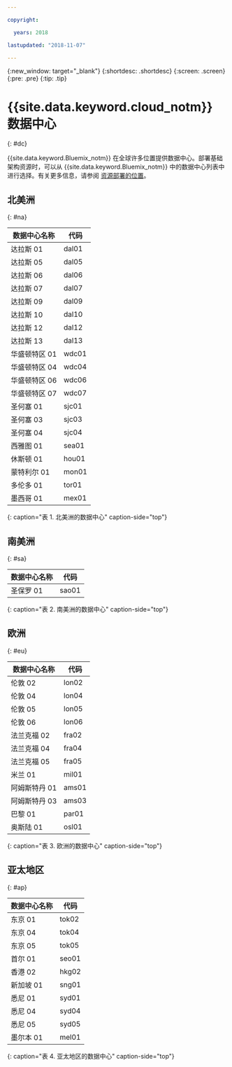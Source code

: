 ```yaml
---

copyright:

  years: 2018

lastupdated: "2018-11-07"

---
```


{:new_window: target="_blank"}
{:shortdesc: .shortdesc}
{:screen: .screen}
{:pre: .pre}
{:tip: .tip}

# {{site.data.keyword.cloud_notm}} 数据中心
{: #dc}

{{site.data.keyword.Bluemix_notm}} 在全球许多位置提供数据中心。部署基础架构资源时，可以从 {{site.data.keyword.Bluemix_notm}} 中的数据中心列表中进行选择。有关更多信息，请参阅
[资源部署的位置](ha-regions.html)。

## 北美洲
{: #na}

| 数据中心名称| 代码|
|----------|---------|
|达拉斯 01|dal01|
|达拉斯 05|dal05|
|达拉斯 06|dal06|
|达拉斯 07|dal07|
|达拉斯 09|dal09|
|达拉斯 10|dal10|
|达拉斯 12|dal12|
|达拉斯 13|dal13|
|华盛顿特区 01|wdc01|
|华盛顿特区 04|wdc04|
|华盛顿特区 06|wdc06|
|华盛顿特区 07|wdc07|
|圣何塞 01|sjc01|
|圣何塞 03|sjc03|
|圣何塞 04|sjc04|
|西雅图 01|sea01|
|休斯顿 01|hou01|
|蒙特利尔 01|mon01|
|多伦多 01|tor01|
|墨西哥 01|mex01|
{: caption="表 1. 北美洲的数据中心" caption-side="top"}

## 南美洲
{: #sa}

| 数据中心名称| 代码|
|----------|---------|
|圣保罗 01|sao01|
{: caption="表 2. 南美洲的数据中心" caption-side="top"}

## 欧洲
{: #eu}

| 数据中心名称| 代码|
|----------|---------|
|伦敦 02|lon02|
|伦敦 04|lon04|
|伦敦 05|lon05|
|伦敦 06|lon06|
|法兰克福 02|fra02|
|法兰克福 04|fra04|
|法兰克福 05|fra05|
|米兰 01|mil01|
|阿姆斯特丹 01|ams01|
|阿姆斯特丹 03|ams03|
|巴黎 01|par01|
|奥斯陆 01|osl01|
{: caption="表 3. 欧洲的数据中心" caption-side="top"}

## 亚太地区 
{: #ap}

| 数据中心名称| 代码|
|----------|---------|
|东京 01|tok02|
|东京 04|tok04|
|东京 05|tok05|
|首尔 01|seo01|
|香港 02|hkg02|
|新加坡 01|sng01|
|悉尼 01|syd01|
|悉尼 04|syd04|
|悉尼 05|syd05|
|墨尔本 01|mel01|
{: caption="表 4. 亚太地区的数据中心" caption-side="top"}
